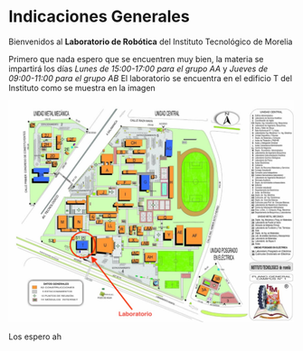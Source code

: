 # Indicaciones Generales
Bienvenidos al **Laboratorio de Robótica** del Instituto Tecnológico de Morelia

Primero que nada espero que se encuentren muy bien, la materia se impartirá los días *Lunes de 15:00-17:00 para el grupo AA* y *Jueves de 09:00-11:00 para el grupo AB* 
El laboratorio se encuentra en el edificio T del Instituto como se muestra en la imagen

![Mapa](Ubicacion.jpeg)

Los espero ah
